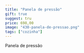 ```yaml
---
title: "Panela de pressão"
gift: true
suggest: tru
price: 698,00
image: "430-panela-de-pressao.png"
tags: ["cozinha"]
---
```


Panela de pressão
